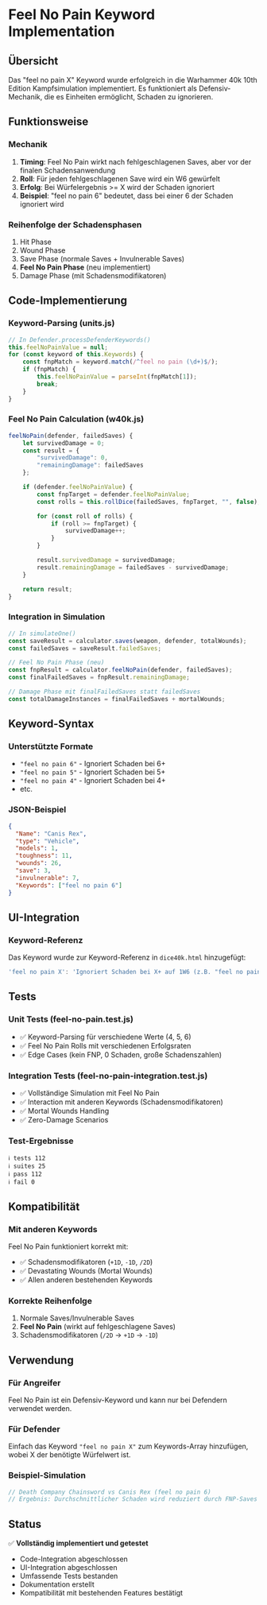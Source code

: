 # Feel No Pain Keyword Implementation

## Übersicht

Das "feel no pain X" Keyword wurde erfolgreich in die Warhammer 40k 10th Edition Kampfsimulation implementiert. Es funktioniert als Defensiv-Mechanik, die es Einheiten ermöglicht, Schaden zu ignorieren.

## Funktionsweise

### Mechanik
1. **Timing**: Feel No Pain wirkt nach fehlgeschlagenen Saves, aber vor der finalen Schadensanwendung
2. **Roll**: Für jeden fehlgeschlagenen Save wird ein W6 gewürfelt
3. **Erfolg**: Bei Würfelergebnis >= X wird der Schaden ignoriert
4. **Beispiel**: "feel no pain 6" bedeutet, dass bei einer 6 der Schaden ignoriert wird

### Reihenfolge der Schadensphasen
1. Hit Phase
2. Wound Phase  
3. Save Phase (normale Saves + Invulnerable Saves)
4. **Feel No Pain Phase** (neu implementiert)
5. Damage Phase (mit Schadensmodifikatoren)

## Code-Implementierung

### Keyword-Parsing (units.js)
```javascript
// In Defender.processDefenderKeywords()
this.feelNoPainValue = null;
for (const keyword of this.Keywords) {
    const fnpMatch = keyword.match(/^feel no pain (\d+)$/);
    if (fnpMatch) {
        this.feelNoPainValue = parseInt(fnpMatch[1]);
        break;
    }
}
```

### Feel No Pain Calculation (w40k.js)
```javascript
feelNoPain(defender, failedSaves) {
    let survivedDamage = 0;
    const result = {
        "survivedDamage": 0,
        "remainingDamage": failedSaves
    };

    if (defender.feelNoPainValue) {
        const fnpTarget = defender.feelNoPainValue;
        const rolls = this.rollDice(failedSaves, fnpTarget, "", false);

        for (const roll of rolls) {
            if (roll >= fnpTarget) {
                survivedDamage++;
            }
        }

        result.survivedDamage = survivedDamage;
        result.remainingDamage = failedSaves - survivedDamage;
    }

    return result;
}
```

### Integration in Simulation
```javascript
// In simulateOne()
const saveResult = calculator.saves(weapon, defender, totalWounds);
const failedSaves = saveResult.failedSaves;

// Feel No Pain Phase (neu)
const fnpResult = calculator.feelNoPain(defender, failedSaves);
const finalFailedSaves = fnpResult.remainingDamage;

// Damage Phase mit finalFailedSaves statt failedSaves
const totalDamageInstances = finalFailedSaves + mortalWounds;
```

## Keyword-Syntax

### Unterstützte Formate
- `"feel no pain 6"` - Ignoriert Schaden bei 6+
- `"feel no pain 5"` - Ignoriert Schaden bei 5+
- `"feel no pain 4"` - Ignoriert Schaden bei 4+
- etc.

### JSON-Beispiel
```json
{
  "Name": "Canis Rex",
  "type": "Vehicle",
  "models": 1,
  "toughness": 11,
  "wounds": 26,
  "save": 3,
  "invulnerable": 7,
  "Keywords": ["feel no pain 6"]
}
```

## UI-Integration

### Keyword-Referenz
Das Keyword wurde zur Keyword-Referenz in `dice40k.html` hinzugefügt:
```javascript
'feel no pain X': 'Ignoriert Schaden bei X+ auf 1W6 (z.B. "feel no pain 6")'
```

## Tests

### Unit Tests (feel-no-pain.test.js)
- ✅ Keyword-Parsing für verschiedene Werte (4, 5, 6)
- ✅ Feel No Pain Rolls mit verschiedenen Erfolgsraten
- ✅ Edge Cases (kein FNP, 0 Schaden, große Schadenszahlen)

### Integration Tests (feel-no-pain-integration.test.js)
- ✅ Vollständige Simulation mit Feel No Pain
- ✅ Interaction mit anderen Keywords (Schadensmodifikatoren)
- ✅ Mortal Wounds Handling
- ✅ Zero-Damage Scenarios

### Test-Ergebnisse
```
ℹ tests 112
ℹ suites 25
ℹ pass 112
ℹ fail 0
```

## Kompatibilität

### Mit anderen Keywords
Feel No Pain funktioniert korrekt mit:
- ✅ Schadensmodifikatoren (`+1D`, `-1D`, `/2D`)
- ✅ Devastating Wounds (Mortal Wounds)
- ✅ Allen anderen bestehenden Keywords

### Korrekte Reihenfolge
1. Normale Saves/Invulnerable Saves
2. **Feel No Pain** (wirkt auf fehlgeschlagene Saves)
3. Schadensmodifikatoren (`/2D` → `+1D` → `-1D`)

## Verwendung

### Für Angreifer
Feel No Pain ist ein Defensiv-Keyword und kann nur bei Defendern verwendet werden.

### Für Defender
Einfach das Keyword `"feel no pain X"` zum Keywords-Array hinzufügen, wobei X der benötigte Würfelwert ist.

### Beispiel-Simulation
```javascript
// Death Company Chainsword vs Canis Rex (feel no pain 6)
// Ergebnis: Durchschnittlicher Schaden wird reduziert durch FNP-Saves
```

## Status
✅ **Vollständig implementiert und getestet**
- Code-Integration abgeschlossen
- UI-Integration abgeschlossen  
- Umfassende Tests bestanden
- Dokumentation erstellt
- Kompatibilität mit bestehenden Features bestätigt
